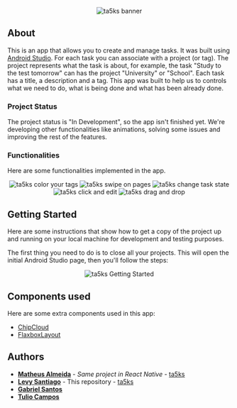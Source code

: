 <p align="center">
  <img src="https://i.imgur.com/SX4iHc2.png" alt="ta5ks banner">
</p>

## About

This is an app that allows you to create and manage tasks. It was built using 
[Android Studio](https://developer.android.com/studio/). 
For each task you can associate with a project (or tag). The project represents what the task 
is about, for example, the task "Study to the test tomorrow" can has the project "University" 
or "School". Each task has a title, a description and a tag. This app was built to help us to 
controls what we need to do, what is being done and what has been already done.

### Project Status

The project status is "In Development", so the app isn't finished yet. We're developing other 
functionalities like animations, solving some issues and improving the rest of the features.

### Functionalities

Here are some functionalities implemented in the app.

<p align="center">
  <img src="https://i.imgur.com/JgsQRgu.png" alt="ta5ks color your tags">
  <img src="https://i.imgur.com/u7dlXRY.png" alt="ta5ks swipe on pages">
  <img src="https://i.imgur.com/L7mfi6X.png" alt="ta5ks change task state">
  <img src="https://i.imgur.com/uQlaGeA.png" alt="ta5ks click and edit">
  <img src="https://i.imgur.com/DnIDiGC.png" alt="ta5ks drag and drop">
</p>

## Getting Started

Here are some instructions that show how to get a copy of the project up and running on your local
machine for development and testing purposes.

The first thing you need to do is to close all your projects. This will open the initial Android
Studio page, then you'll follow the steps:

<p align="center">
    <img src="https://i.imgur.com/pRoCktL.png" alt="ta5ks Getting Started">
</p>

## Components used

Here are some extra components used in this app:
* [ChipCloud](https://github.com/fiskurgit/ChipCloud)
* [FlaxboxLayout](https://github.com/google/flexbox-layout)

## Authors

* [**Matheus Almeida**](https://github.com/matAlmeida) - *Same project in React Native* - [ta5ks](https://github.com/4DevsO/ta5ks)
* [**Levy Santiago**](https://github.com/Levysantiago) - This repository - [ta5ks](https://github.com/Levysantiago/ta5ks)
* [**Gabriel Santos**](https://github.com/chr0m1ng)
* [**Tulio Campos**](https://github.com/TulioCs)

<!-- ## Acknowledgments

* Hat tip to anyone whose code was used
* Inspiration
* etc -->

